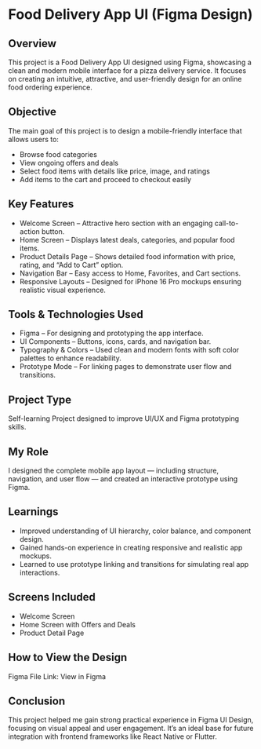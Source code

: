 # Food Delivery App UI (Figma Design)
## Overview

This project is a Food Delivery App UI designed using Figma, showcasing a clean and modern mobile interface for a pizza delivery service.
It focuses on creating an intuitive, attractive, and user-friendly design for an online food ordering experience.

## Objective
The main goal of this project is to design a mobile-friendly interface that allows users to:
- Browse food categories
- View ongoing offers and deals
- Select food items with details like price, image, and ratings
- Add items to the cart and proceed to checkout easily

## Key Features

- Welcome Screen – Attractive hero section with an engaging call-to-action button.
- Home Screen – Displays latest deals, categories, and popular food items.
- Product Details Page – Shows detailed food information with price, rating, and “Add to Cart” option.
- Navigation Bar – Easy access to Home, Favorites, and Cart sections.
- Responsive Layouts – Designed for iPhone 16 Pro mockups ensuring realistic visual experience.

## Tools & Technologies Used

- Figma – For designing and prototyping the app interface.
- UI Components – Buttons, icons, cards, and navigation bar.
- Typography & Colors – Used clean and modern fonts with soft color palettes to enhance readability.
- Prototype Mode – For linking pages to demonstrate user flow and transitions.

## Project Type

Self-learning Project designed to improve UI/UX and Figma prototyping skills.

## My Role

I designed the complete mobile app layout — including structure, navigation, and user flow — and created an interactive prototype using Figma.

## Learnings

- Improved understanding of UI hierarchy, color balance, and component design.
- Gained hands-on experience in creating responsive and realistic app mockups.
- Learned to use prototype linking and transitions for simulating real app interactions.

## Screens Included

- Welcome Screen
- Home Screen with Offers and Deals
- Product Detail Page

## How to View the Design

Figma File Link: View in Figma

## Conclusion

This project helped me gain strong practical experience in Figma UI Design, focusing on visual appeal and user engagement.
It’s an ideal base for future integration with frontend frameworks like React Native or Flutter.
